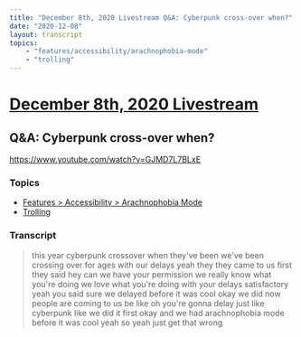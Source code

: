 ```yaml
---
title: "December 8th, 2020 Livestream Q&A: Cyberpunk cross-over when?"
date: "2020-12-08"
layout: transcript
topics:
    - "features/accessibility/arachnophobia-mode"
    - "trolling"
---
```

# [December 8th, 2020 Livestream](../2020-12-08.md)
## Q&A: Cyberpunk cross-over when?
https://www.youtube.com/watch?v=GJMD7L7BLxE

### Topics
* [Features > Accessibility > Arachnophobia Mode](../topics/features/accessibility/arachnophobia-mode.md)
* [Trolling](../topics/trolling.md)

### Transcript

> this year cyberpunk crossover when they've been we've been crossing over for ages with our delays yeah they they came to us first they said hey can we have your permission we really know what you're doing we love what you're doing with your delays satisfactory yeah you said sure we delayed before it was cool okay we did now people are coming to us be like oh you're gonna delay just like cyberpunk like we did it first okay and we had arachnophobia mode before it was cool yeah so yeah just get that wrong
